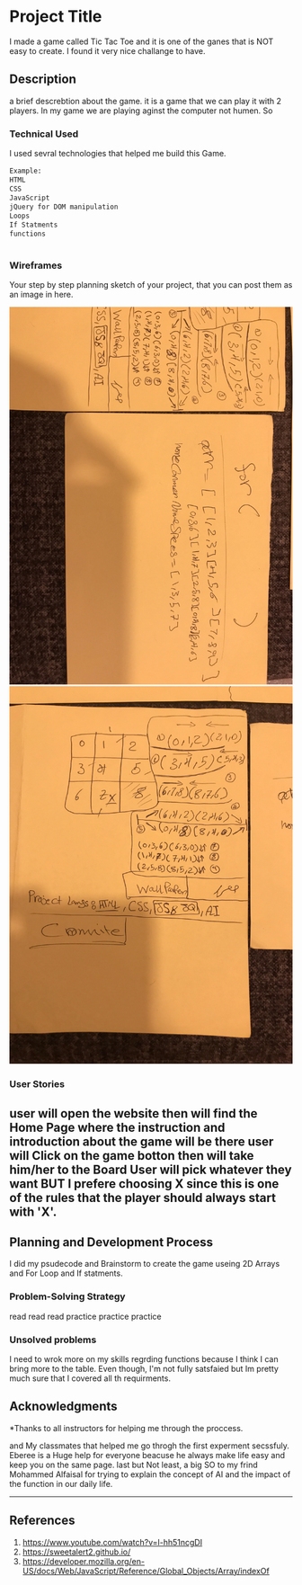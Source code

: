 # Project Title
 
 I made a game called Tic Tac Toe and it is one of the ganes that is NOT easy to create. I found it very nice challange to have. 
## Description

a brief descrebtion about the game. it is a game that we can play it with 2 players. In my game we are playing aginst the computer not humen. So 
### Technical Used
I used sevral technologies that helped me build this Game. 

```
Example:
HTML
CSS
JavaScript
jQuery for DOM manipulation
Loops 
If Statments 
functions 


```

### Wireframes

Your step by step planning sketch of your project, that you can post them as an image in here.

![brainstorming step 1](img2/img3.jpg)
![brainstorming step 2](img2/img4.jpg)


### User Stories

user will open the website then will find the Home Page 
where the instruction and introduction about the game will be there 
user will Click on the game botton then will take him/her to the Board 
User will pick whatever they want BUT I prefere choosing X since this is one of the rules that the player should always start with 'X'. 
---

## Planning and Development Process

I did my psudecode and Brainstorm to create the game useing 2D Arrays and For Loop and If statments. 
### Problem-Solving Strategy

read read read practice practice practice 
### Unsolved problems


I need to wrok more on my skills regrding functions because I think I can bring more to the table. Even though, I'm not fully satsfaied but Im pretty much sure that I covered all th requirments. 
## Acknowledgments

*Thanks to all instructors for helping me through the proccess.

and My classmates that helped me go throgh the first experment secssfuly. 
Eberee is a Huge help for everyone beacuse he always make life easy and keep you on the same page. 
 last but Not least, a big SO to my frind Mohammed Alfaisal for trying to explain the concept of AI and the impact of the function in our daily life. 

---

 ## References

1. https://www.youtube.com/watch?v=l-hh51ncgDI
2. https://sweetalert2.github.io/
3. https://developer.mozilla.org/en-US/docs/Web/JavaScript/Reference/Global_Objects/Array/indexOf

